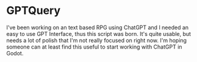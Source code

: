# GPTQuery
I've been working on an text based RPG using ChatGPT and I needed an easy to use GPT Interface, thus this script was born. It's quite usable, but needs a lot of polish that I'm not really focused on right now. I'm hoping someone can at least find this useful to start working with ChatGPT in Godot.


